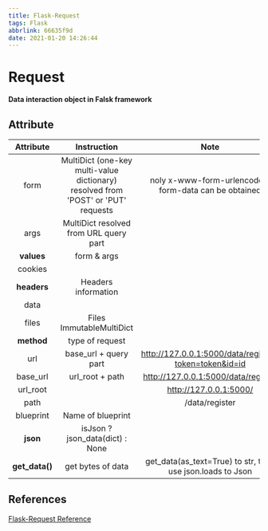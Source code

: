 ```yaml
---
title: Flask-Request
tags: Flask
abbrlink: 66635f9d
date: 2021-01-20 14:26:44
---
```


# Request

**Data interaction object in Falsk framework**



## Attribute

|   Attribute    |                         Instruction                          |                            Note                            |
| :------------: | :----------------------------------------------------------: | :--------------------------------------------------------: |
|      form      | MultiDict (one-key multi-value dictionary) resolved from 'POST' or 'PUT' requests |   noly x-www-form-urlencoded, form-data can be obtained    |
|      args      |            MultiDict resolved from URL query part            |                                                            |
|   **values**   |                         form & args                          |                                                            |
|    cookies     |                                                              |                                                            |
|  **headers**   |                     Headers information                      |                                                            |
|      data      |                                                              |                                                            |
|     files      |                   Files ImmutableMultiDict                   |                                                            |
|   **method**   |                       type of request                        |                                                            |
|      url       |                    base_url + query part                     |   http://127.0.0.1:5000/data/register?token=token&id=id    |
|    base_url    |                       url_root + path                        |            http://127.0.0.1:5000/data/register             |
|    url_root    |                                                              |                   http://127.0.0.1:5000/                   |
|      path      |                                                              |                       /data/register                       |
|   blueprint    |                      Name of blueprint                       |                                                            |
|    **json**    |               isJson ? json_data(dict) : None                |                                                            |
| **get_data()** |                      get bytes of data                       | get_data(as_text=True) to str, then use json.loads to Json |



## References

[Flask-Request Reference](https://blog.csdn.net/u011146423/article/details/88191225)